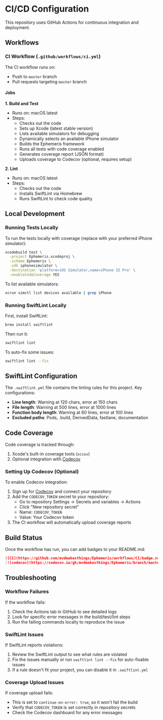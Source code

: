 # CI/CD Configuration

This repository uses GitHub Actions for continuous integration and deployment.

## Workflows

### CI Workflow (`.github/workflows/ci.yml`)

The CI workflow runs on:
- Push to `master` branch
- Pull requests targeting `master` branch

#### Jobs

**1. Build and Test**
- Runs on: macOS latest
- Steps:
  - Checks out the code
  - Sets up Xcode (latest stable version)
  - Lists available simulators for debugging
  - Dynamically selects an available iPhone simulator
  - Builds the Ephemeris framework
  - Runs all tests with code coverage enabled
  - Generates coverage report (JSON format)
  - Uploads coverage to Codecov (optional, requires setup)

**2. Lint**
- Runs on: macOS latest
- Steps:
  - Checks out the code
  - Installs SwiftLint via Homebrew
  - Runs SwiftLint to check code quality

## Local Development

### Running Tests Locally

To run the tests locally with coverage (replace with your preferred iPhone simulator):

```bash
xcodebuild test \
  -project Ephemeris.xcodeproj \
  -scheme Ephemeris \
  -sdk iphonesimulator \
  -destination 'platform=iOS Simulator,name=iPhone 15 Pro' \
  -enableCodeCoverage YES
```

To list available simulators:

```bash
xcrun simctl list devices available | grep iPhone
```

### Running SwiftLint Locally

First, install SwiftLint:

```bash
brew install swiftlint
```

Then run it:

```bash
swiftlint lint
```

To auto-fix some issues:

```bash
swiftlint lint --fix
```

## SwiftLint Configuration

The `.swiftlint.yml` file contains the linting rules for this project. Key configurations:

- **Line length**: Warning at 120 chars, error at 150 chars
- **File length**: Warning at 500 lines, error at 1000 lines
- **Function body length**: Warning at 60 lines, error at 100 lines
- **Excluded paths**: Pods, .build, DerivedData, fastlane, documentation

## Code Coverage

Code coverage is tracked through:
1. Xcode's built-in coverage tools (`xccov`)
2. Optional integration with [Codecov](https://codecov.io)

### Setting Up Codecov (Optional)

To enable Codecov integration:

1. Sign up for [Codecov](https://codecov.io) and connect your repository
2. Add the `CODECOV_TOKEN` secret to your repository:
   - Go to repository Settings → Secrets and variables → Actions
   - Click "New repository secret"
   - Name: `CODECOV_TOKEN`
   - Value: Your Codecov token
3. The CI workflow will automatically upload coverage reports

## Build Status

Once the workflow has run, you can add badges to your README.md:

```markdown
![CI](https://github.com/mvdmakesthings/Ephemeris/workflows/CI/badge.svg)
[![codecov](https://codecov.io/gh/mvdmakesthings/Ephemeris/branch/master/graph/badge.svg)](https://codecov.io/gh/mvdmakesthings/Ephemeris)
```

## Troubleshooting

### Workflow Failures

If the workflow fails:

1. Check the Actions tab in GitHub to see detailed logs
2. Look for specific error messages in the build/test/lint steps
3. Run the failing commands locally to reproduce the issue

### SwiftLint Issues

If SwiftLint reports violations:

1. Review the SwiftLint output to see what rules are violated
2. Fix the issues manually or run `swiftlint lint --fix` for auto-fixable issues
3. If a rule doesn't fit your project, you can disable it in `.swiftlint.yml`

### Coverage Upload Issues

If coverage upload fails:

- This is set to `continue-on-error: true`, so it won't fail the build
- Verify that `CODECOV_TOKEN` is set correctly in repository secrets
- Check the Codecov dashboard for any error messages
